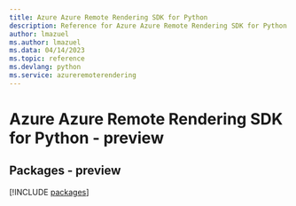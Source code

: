 ```yaml
---
title: Azure Azure Remote Rendering SDK for Python
description: Reference for Azure Azure Remote Rendering SDK for Python
author: lmazuel
ms.author: lmazuel
ms.data: 04/14/2023
ms.topic: reference
ms.devlang: python
ms.service: azureremoterendering
---
```

# Azure Azure Remote Rendering SDK for Python - preview
## Packages - preview
[!INCLUDE [packages](azure-remote-rendering-index.md)]